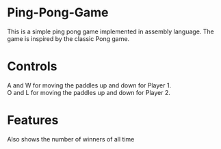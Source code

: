 # Ping-Pong-Game

This is a simple ping pong game implemented in assembly language. The game is inspired by the classic Pong game.

# Controls

A and W for moving the paddles up and down for Player 1.                                                                                                                                     
O and L for moving the paddles up and down for Player 2.

# Features

Also shows the number of winners of all time
